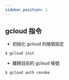 ```yaml
---
sidebar_position: 1
---
```


## gcloud 指令

* 初始化 gcloud 的帳號設定
```shell
$ gcloud init
```

* 離開目前的 gcloud 帳號
```shell
$ gcloud auth revoke
```
